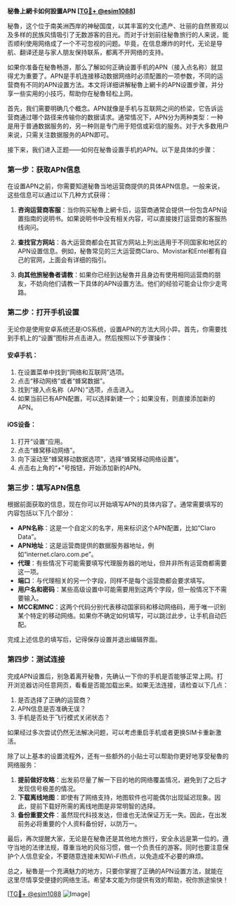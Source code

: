 **秘魯上網卡如何設置APN [[TG💪+ @esim1088](https://t.me/s/esim1088)]**

秘魯，这个位于南美洲西岸的神秘国度，以其丰富的文化遗产、壮丽的自然景观以及多样的民族风情吸引了无数游客的目光。而对于计划前往秘魯旅行的人来说，能否顺利使用网络成了一个不可忽视的问题。毕竟，在信息爆炸的时代，无论是导航、翻译还是与家人朋友保持联系，都离不开网络的支持。

如果你准备在秘魯畅游，那么了解如何正确设置手机的APN（接入点名称）就显得尤为重要了。APN是手机连接移动数据网络时必须配置的一项参数，不同的运营商有不同的APN设置方法。本文将详细讲解秘魯上網卡的APN设置步骤，并分享一些实用的小技巧，帮助你在秘魯轻松上网。

首先，我们需要明确几个概念。APN就像是手机与互联网之间的桥梁，它告诉运营商通过哪个路径来传输你的数据请求。通常情况下，APN分为两种类型：一种是用于普通数据服务的，另一种则是专门用于短信或彩信的服务。对于大多数用户来说，只需关注数据服务的APN即可。

接下来，我们进入正题——如何在秘魯设置手机的APN。以下是具体的步骤：

### 第一步：获取APN信息

在设置APN之前，你需要知道秘魯当地运营商提供的具体APN信息。一般来说，这些信息可以通过以下几种方式获得：

1. **咨询运营商客服**：当你购买秘魯上網卡后，运营商通常会提供一份包含APN设置指南的说明书。如果说明书中没有相关内容，可以直接拨打运营商的客服热线询问。
   
2. **查找官方网站**：各大运营商都会在其官方网站上列出适用于不同国家和地区的APN设置信息。例如，秘魯常见的三大运营商Claro、Movistar和Entel都有自己的官网，上面会有详细的指引。

3. **向其他旅秘魯者请教**：如果你已经到达秘魯并且身边有使用相同运营商的朋友，不妨向他们请教一下具体的APN设置方法。他们的经验可能会让你少走弯路。

### 第二步：打开手机设置

无论你是使用安卓系统还是iOS系统，设置APN的方法大同小异。首先，你需要找到手机上的“设置”图标并点击进入。然后按照以下步骤操作：

#### 安卓手机：
1. 在设置菜单中找到“网络和互联网”选项。
2. 点击“移动网络”或者“蜂窝数据”。
3. 找到“接入点名称（APN）”选项，点击进入。
4. 如果当前已有APN配置，可以选择新建一个；如果没有，则直接添加新的APN。

#### iOS设备：
1. 打开“设置”应用。
2. 点击“蜂窝移动网络”。
3. 向下滚动至“蜂窝移动数据选项”，选择“蜂窝移动网络设置”。
4. 点击右上角的“+”号按钮，开始添加新的APN。

### 第三步：填写APN信息

根据前面获取的信息，现在你可以开始填写APN的具体内容了。通常需要填写的内容包括以下几个部分：

- **APN名称**：这是一个自定义的名字，用来标识这个APN配置，比如“Claro Data”。
- **APN地址**：这是运营商提供的数据服务器地址，例如“internet.claro.com.pe”。
- **代理**：有些情况下可能需要填写代理服务器的地址，但并非所有运营商都需要这一项。
- **端口**：与代理相关的另一个字段，同样不是每个运营商都会要求填写。
- **用户名和密码**：某些高级设置中可能需要用到这两个字段，但一般情况下不需要输入。
- **MCC和MNC**：这两个代码分别代表移动国家码和移动网络码，用于唯一识别某个特定的移动网络。如果你不确定如何填写，可以跳过此步，让手机自动匹配。

完成上述信息的填写后，记得保存设置并退出编辑界面。

### 第四步：测试连接

完成APN设置后，别急着离开秘魯，先确认一下你的手机是否能够正常上网。打开浏览器访问任意网页，看看是否能加载出来。如果无法连接，请检查以下几点：

1. 是否选择了正确的运营商？
2. APN信息是否准确无误？
3. 手机是否处于飞行模式关闭状态？

如果经过多次尝试仍然无法解决问题，可以考虑重启手机或者更换SIM卡重新激活。

除了以上基本的设置流程外，还有一些额外的小贴士可以帮助你更好地享受秘魯的网络服务：

1. **提前做好攻略**：出发前尽量了解一下目的地的网络覆盖情况，避免到了之后才发现信号极差的情况。
2. **下载离线地图**：即使有了网络支持，地图软件也可能偶尔出现延迟现象。因此，提前下载好所需的离线地图是非常明智的选择。
3. **备份重要文件**：虽然现代科技发达，但谁也无法保证万无一失。因此，在出发前务必将重要的个人资料备份好，以防万一。

最后，再次提醒大家，无论是在秘魯还是其他地方旅行，安全永远是第一位的。遵守当地的法律法规，尊重当地的风俗习惯，做一个负责任的游客。同时也要注意保护个人信息安全，不要随意连接未知Wi-Fi热点，以免造成不必要的麻烦。

总之，秘魯是一个充满魅力的地方，只要你掌握了正确的APN设置方法，就能在这里尽情享受便捷的网络生活。希望本文能为你提供有效的帮助，祝你旅途愉快！

[[TG💪+ @esim1088](https://t.me/s/esim1088) ![Image](https://i.postimg.cc/4NQfJmqS/Snipaste-2025-05-13-00-14-12.png)]